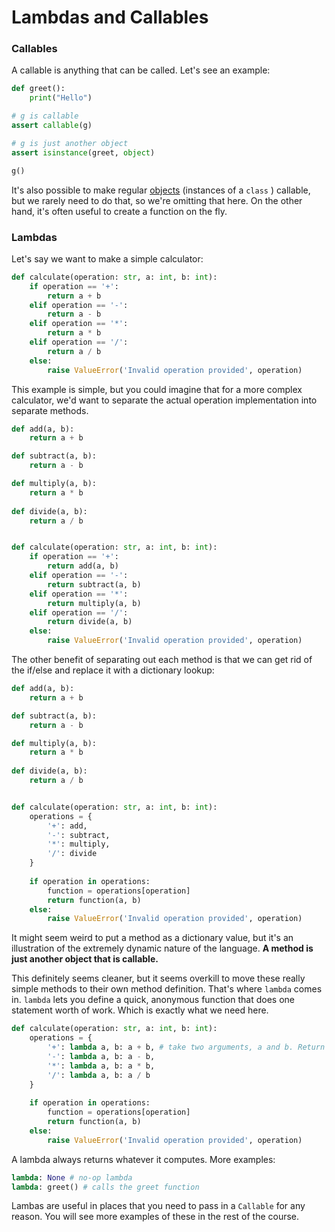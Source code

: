 # Lambdas and Callables

### Callables

A callable is anything that can be called. Let's see an example:

```python
def greet():
    print("Hello")

# g is callable
assert callable(g)

# g is just another object
assert isinstance(greet, object)

g()
```

It's also possible to make regular [objects](https://stackoverflow.com/questions/111234/what-is-a-callable) \(instances of a `class` \) callable, but we rarely need to do that, so we're omitting that here. On the other hand, it's often useful to create a function on the fly. 

### Lambdas

Let's say we want to make a simple calculator: 

```python
def calculate(operation: str, a: int, b: int):
    if operation == '+':
        return a + b
    elif operation == '-':
        return a - b
    elif operation == '*':
        return a * b
    elif operation == '/':
        return a / b
    else:
        raise ValueError('Invalid operation provided', operation)
```

This example is simple, but you could imagine that for a more complex calculator, we'd want to separate the actual operation implementation into separate methods.

```python
def add(a, b):
    return a + b

def subtract(a, b):
    return a - b

def multiply(a, b):
    return a * b
    
def divide(a, b):
    return a / b


def calculate(operation: str, a: int, b: int):
    if operation == '+':
        return add(a, b)
    elif operation == '-':
        return subtract(a, b)
    elif operation == '*':
        return multiply(a, b)
    elif operation == '/':
        return divide(a, b)
    else:
        raise ValueError('Invalid operation provided', operation)
```

The other benefit of separating out each method is that we can get rid of the if/else and replace it with a dictionary lookup:

```python
def add(a, b):
    return a + b

def subtract(a, b):
    return a - b

def multiply(a, b):
    return a * b
    
def divide(a, b):
    return a / b


def calculate(operation: str, a: int, b: int):
    operations = {
        '+': add,
        '-': subtract,
        '*': multiply,
        '/': divide
    }
    
    if operation in operations:
        function = operations[operation]
        return function(a, b)
    else:
        raise ValueError('Invalid operation provided', operation)
```

It might seem weird to put a method as a dictionary value, but it's an illustration of the extremely dynamic nature of the language. **A method is just another object that is callable.** 

This definitely seems cleaner, but it seems overkill to move these really simple methods to their own method definition. That's where `lambda` comes in. `lambda` lets you define a quick, anonymous function that does one statement worth of work. Which is exactly what we need here.

```python
def calculate(operation: str, a: int, b: int):
    operations = {
        '+': lambda a, b: a + b, # take two arguments, a and b. Return a + b
        '-': lambda a, b: a - b,
        '*': lambda a, b: a * b,
        '/': lambda a, b: a / b
    }
    
    if operation in operations:
        function = operations[operation]
        return function(a, b)
    else:
        raise ValueError('Invalid operation provided', operation)
```

A lambda always returns whatever it computes. More examples:

```python
lambda: None # no-op lambda
lambda: greet() # calls the greet function
```

Lambas are useful in places that you need to pass in a  `Callable` for any reason. You will see more examples of these in the rest of the course.

